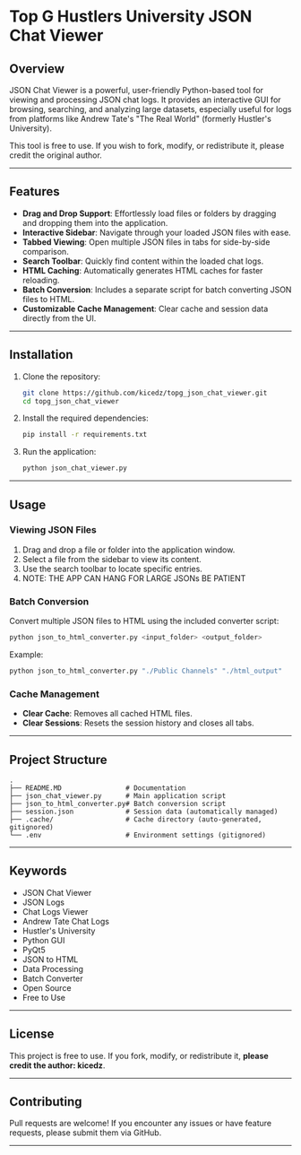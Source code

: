 # Top G Hustlers University JSON Chat Viewer

## Overview

JSON Chat Viewer is a powerful, user-friendly Python-based tool for viewing and processing JSON chat logs. It provides an interactive GUI for browsing, searching, and analyzing large datasets, especially useful for logs from platforms like Andrew Tate's "The Real World" (formerly Hustler's University).

This tool is free to use. If you wish to fork, modify, or redistribute it, please credit the original author.

---

## Features

- **Drag and Drop Support**: Effortlessly load files or folders by dragging and dropping them into the application.
- **Interactive Sidebar**: Navigate through your loaded JSON files with ease.
- **Tabbed Viewing**: Open multiple JSON files in tabs for side-by-side comparison.
- **Search Toolbar**: Quickly find content within the loaded chat logs.
- **HTML Caching**: Automatically generates HTML caches for faster reloading.
- **Batch Conversion**: Includes a separate script for batch converting JSON files to HTML.
- **Customizable Cache Management**: Clear cache and session data directly from the UI.

---

## Installation

1. Clone the repository:

   ```bash
   git clone https://github.com/kicedz/topg_json_chat_viewer.git
   cd topg_json_chat_viewer
   ```

2. Install the required dependencies:

   ```bash
   pip install -r requirements.txt
   ```

3. Run the application:
   ```bash
   python json_chat_viewer.py
   ```

---

## Usage

### Viewing JSON Files

1. Drag and drop a file or folder into the application window.
2. Select a file from the sidebar to view its content.
3. Use the search toolbar to locate specific entries.
4. NOTE: THE APP CAN HANG FOR LARGE JSONs BE PATIENT

### Batch Conversion

Convert multiple JSON files to HTML using the included converter script:

```bash
python json_to_html_converter.py <input_folder> <output_folder>
```

Example:

```bash
python json_to_html_converter.py "./Public Channels" "./html_output"
```

### Cache Management

- **Clear Cache**: Removes all cached HTML files.
- **Clear Sessions**: Resets the session history and closes all tabs.

---

## Project Structure

```plaintext
.
├── README.MD                # Documentation
├── json_chat_viewer.py      # Main application script
├── json_to_html_converter.py# Batch conversion script
├── session.json             # Session data (automatically managed)
├── .cache/                  # Cache directory (auto-generated, gitignored)
└── .env                     # Environment settings (gitignored)
```

---

## Keywords

- JSON Chat Viewer
- JSON Logs
- Chat Logs Viewer
- Andrew Tate Chat Logs
- Hustler's University
- Python GUI
- PyQt5
- JSON to HTML
- Data Processing
- Batch Converter
- Open Source
- Free to Use

---

## License

This project is free to use. If you fork, modify, or redistribute it, **please credit the author: kicedz**.

---

## Contributing

Pull requests are welcome! If you encounter any issues or have feature requests, please submit them via GitHub.

---
